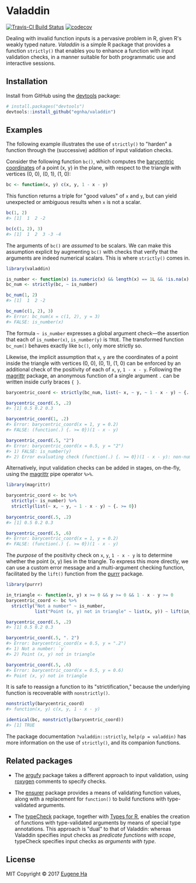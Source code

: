 # Valaddin

[![Travis-CI Build Status](https://travis-ci.org/egnha/valaddin.svg?branch=master)](https://travis-ci.org/egnha/valaddin)
[![codecov](https://codecov.io/gh/egnha/valaddin/branch/master/graph/badge.svg)](https://codecov.io/gh/egnha/valaddin)

Dealing with invalid function inputs is a pervasive problem in R, given R's 
weakly typed nature. _Valaddin_ is a simple R package that provides a function
`strictly()` that enables you to enhance a function with input validation
checks, in a manner suitable for both programmatic use and interactive sessions.

## Installation

Install from GitHub using the [devtools](https://github.com/hadley/devtools)
package:

```R
# install.packages("devtools")
devtools::install_github("egnha/valaddin")
```

## Examples

The following example illustrates the use of `strictly()` to "harden" a function
through the (successive) addition of input validation checks.

Consider the following function `bc()`, which computes the [barycentric 
coordinates](https://en.wikipedia.org/wiki/Barycentric_coordinate_system) of a 
point (x, y) in the plane, with respect to the triangle with vertices (0, 0), 
(0, 1), (1, 0):

```R
bc <- function(x, y) c(x, y, 1 - x - y)
```

This function returns a triple for "good values" of `x` and `y`, but can yield 
unexpected or ambiguous results when `x` is not a scalar.

```R
bc(1, 2)
#> [1]  1  2 -2

bc(c(1, 2), 3)
#> [1]  1  2  3 -3 -4
```

The arguments of `bc()` are _assumed_ to be scalars. We can make this assumption
explicit by augmenting `bc()` with checks that verify that the arguments are 
indeed numerical scalars. This is where `strictly()` comes in.

```R
library(valaddin)

is_number <- function(x) is.numeric(x) && length(x) == 1L && !is.na(x)
bc_num <- strictly(bc, ~ is_number)

bc_num(1, 2)
#> [1]  1  2 -2

bc_num(c(1, 2), 3)
#> Error: bc_num(x = c(1, 2), y = 3)
#> FALSE: is_number(x)
```
The formula `~ is_number` expresses a global argument check—the assertion that
each of `is_number(x)`, `is_number(y)` is `TRUE`. The transformed function
`bc_num()` behaves exactly like `bc()`, only more strictly so.

Likewise, the implicit assumption that `x`, `y` are the coordinates of a point
inside the triangle with vertices (0, 0), (0, 1), (1, 0) can be enforced by an
additional check of the positivity of each of `x`, `y`, `1 - x - y`. Following
the [magrittr](https://github.com/tidyverse/magrittr) package, an anonymous
function of a single argument `.` can be written inside curly braces `{ }`.

```R
barycentric_coord <- strictly(bc_num, list(~ x, ~ y, ~ 1 - x - y) ~ {. >= 0})

barycentric_coord(.5, .2)
#> [1] 0.5 0.2 0.3

barycentric_coord(1, .2)
#> Error: barycentric_coord(x = 1, y = 0.2)
#> FALSE: (function(.) {. >= 0})(1 - x - y)

barycentric_coord(.5, "2")
#> Error: barycentric_coord(x = 0.5, y = "2")
#> 1) FALSE: is_number(y)
#> 2) Error evaluating check (function(.) {. >= 0})(1 - x - y): non-numeric argument to binary operator
```

Alternatively, input validation checks can be added in stages, on-the-fly, using
the [magrittr](https://github.com/tidyverse/magrittr) pipe operator `%>%`.

```R
library(magrittr)

barycentric_coord <- bc %>%
  strictly(~ is_number) %>%
  strictly(list(~ x, ~ y, ~ 1 - x - y) ~ {. >= 0})
  
barycentric_coord(.5, .2)
#> [1] 0.5 0.2 0.3

barycentric_coord(.5, .6)
#> Error: barycentric_coord(x = 1, y = 0.2)
#> FALSE: (function(.) {. >= 0})(1 - x - y)
```

The _purpose_ of the positivity check on `x`, `y`, `1 - x - y` is to determine 
whether the point (x, y) lies in the triangle. To express this more directly, we
can use a custom error message and a multi-argument checking function, 
facilitated by the `lift()` function from the 
[purrr](https://github.com/hadley/purrr) package.

```R
library(purrr)

in_triangle <- function(x, y) x >= 0 && y >= 0 && 1 - x - y >= 0
barycentric_coord <- bc %>%
  strictly("Not a number" ~ is_number,
           list("Point (x, y) not in triangle" ~ list(x, y)) ~ lift(in_triangle))

barycentric_coord(.5, .2)
#> [1] 0.5 0.2 0.3

barycentric_coord(.5, ". 2")
#> Error: barycentric_coord(x = 0.5, y = ".2")
#> 1) Not a number: `y`
#> 2) Point (x, y) not in triangle

barycentric_coord(.5, .6)
#> Error: barycentric_coord(x = 0.5, y = 0.6)
#> Point (x, y) not in triangle
```

It is safe to reassign a function to its "strictification," because the 
underlying function is recoverable with `nonstrictly()`.

```R
nonstrictly(barycentric_coord)
#> function(x, y) c(x, y, 1 - x - y)

identical(bc, nonstrictly(barycentric_coord))
#> [1] TRUE
```

The package documentation `?valaddin::strictly`, `help(p = valaddin)` has more
information on the use of `strictly()`, and its companion functions.

## Related packages

* The [argufy](https://github.com/gaborcsardi/argufy) package takes a different 
approach to input validation, using
[roxygen](https://github.com/klutometis/roxygen) comments to specify checks.

* The [ensurer](https://github.com/smbache/ensurer) package provides a means of 
validating function values, along with a replacement for `function()` to build 
functions with type-validated arguments.

* The [typeCheck](https://github.com/jimhester/typeCheck) package, together with
[Types for R](https://github.com/jimhester/types), enables the creation of 
functions with type-validated arguments by means of special type annotations.
This approach is "dual" to that of Valaddin: whereas Valaddin specifies input
checks as _predicate functions with scope_, typeCheck specifies input checks as
_arguments with type_.

## License

MIT Copyright © 2017 [Eugene Ha](https://github.com/egnha)
